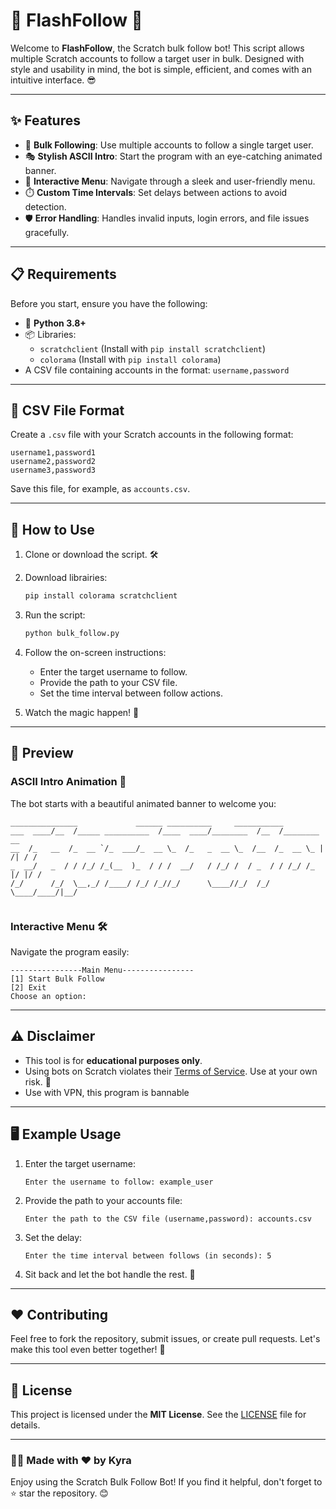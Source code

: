 # 🚀 FlashFollow 🎨

Welcome to **FlashFollow**, the Scratch bulk follow bot! This script allows multiple Scratch accounts to follow a target user in bulk. Designed with style and usability in mind, the bot is simple, efficient, and comes with an intuitive interface. 😎

---

## ✨ Features

- 🌟 **Bulk Following**: Use multiple accounts to follow a single target user.
- 🎭 **Stylish ASCII Intro**: Start the program with an eye-catching animated banner.
- 📜 **Interactive Menu**: Navigate through a sleek and user-friendly menu.
- ⏱️ **Custom Time Intervals**: Set delays between actions to avoid detection.
- 🛡️ **Error Handling**: Handles invalid inputs, login errors, and file issues gracefully.

---

## 📋 Requirements

Before you start, ensure you have the following:

- 🐍 **Python 3.8+**
- 📦 Libraries:
  - `scratchclient` (Install with `pip install scratchclient`)
  - `colorama` (Install with `pip install colorama`)
- A CSV file containing accounts in the format: `username,password`

---

## 📂 CSV File Format

Create a `.csv` file with your Scratch accounts in the following format:

```csv
username1,password1
username2,password2
username3,password3
```

Save this file, for example, as `accounts.csv`.

---

## 🚀 How to Use

1. Clone or download the script. 🛠️
2. Download librairies:
   ```bash
   pip install colorama scratchclient
   ```
3. Run the script:
   ```bash
   python bulk_follow.py
   ```
4. Follow the on-screen instructions:
   - Enter the target username to follow.
   - Provide the path to your CSV file.
   - Set the time interval between follow actions.

5. Watch the magic happen! 🎉

---

## 🌟 Preview

### ASCII Intro Animation 🎨
The bot starts with a beautiful animated banner to welcome you:

```
_______________             ______ __________     ___________                
___  ____/__  /_____ __________  /____  ____/________  /__  /________      __
__  /_   __  /_  __ `/_  ___/_  __ \_  /_   _  __ \_  /__  /_  __ \_ | /| / /
_  __/   _  / / /_/ /_(__  )_  / / /  __/   / /_/ /  / _  / / /_/ /_ |/ |/ / 
/_/      /_/  \__,_/ /____/ /_/ /_//_/      \____//_/  /_/  \____/____/|__/  
                                                                             
```

### Interactive Menu 🛠️
Navigate the program easily:
```
----------------Main Menu----------------
[1] Start Bulk Follow
[2] Exit
Choose an option: 
```

---

## ⚠️ Disclaimer

- This tool is for **educational purposes only**.
- Using bots on Scratch violates their [Terms of Service](https://scratch.mit.edu/terms_of_use/). Use at your own risk. 🚨
- Use with VPN, this program is bannable

---

## 🖥️ Example Usage

1. Enter the target username:
   ```
   Enter the username to follow: example_user
   ```

2. Provide the path to your accounts file:
   ```
   Enter the path to the CSV file (username,password): accounts.csv
   ```

3. Set the delay:
   ```
   Enter the time interval between follows (in seconds): 5
   ```

4. Sit back and let the bot handle the rest. 🚀

---

## ❤️ Contributing

Feel free to fork the repository, submit issues, or create pull requests. Let's make this tool even better together! 🌟

---

## 📜 License

This project is licensed under the **MIT License**. See the [LICENSE](LICENSE) file for details.

---

### 🧑‍💻 Made with ❤️ by Kyra

Enjoy using the Scratch Bulk Follow Bot! If you find it helpful, don't forget to ⭐ star the repository. 😊
